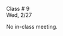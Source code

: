 
<div class="lecture1">

<div class="column_date">

Class # 9 <br>
Wed, 2/27

</div>

<div class="column_materials">
<p markdown="block">

No in-class meeting.




</p>
</div>


<div class="column_assign">
<p markdown="block">




</p>
</div>

</div>
